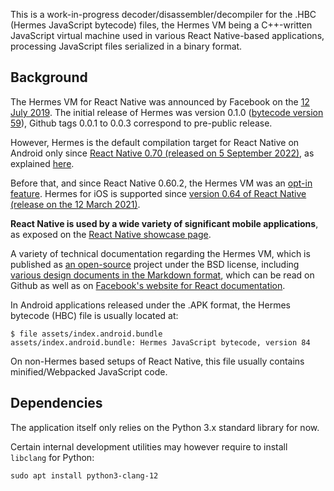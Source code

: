 This is a work-in-progress decoder/disassembler/decompiler for the .HBC (Hermes JavaScript bytecode) files, the Hermes VM being a C++-written JavaScript virtual machine used in various React Native-based applications, processing JavaScript files serialized in a binary format.

## Background

The Hermes VM for React Native was announced by Facebook on the [12 July 2019](https://engineering.fb.com/2019/07/12/android/hermes/). The initial release of Hermes was version 0.1.0 ([bytecode version 59](https://github.com/facebook/hermes/blob/v0.1.0/include/hermes/BCGen/HBC/BytecodeFileFormat.h#L32)), Github tags 0.0.1 to 0.0.3 correspond to pre-public release.

However, Hermes is the default compilation target for React Native on Android only since [React Native 0.70 (released on 5 September 2022)](https://reactnative.dev/blog/2022/09/05/version-070#hermes-as-default-engine), as explained [here](https://reactnative.dev/blog/2022/07/08/hermes-as-the-default).

Before that, and since React Native 0.60.2, the Hermes VM was an [opt-in feature](https://reactnative.dev/docs/hermes#enabling-hermes). Hermes for iOS is supported since [version 0.64 of React Native (release on the 12 March 2021)](https://reactnative.dev/blog/2021/03/12/version-0.64).

**React Native is used by a wide variety of significant mobile applications**, as exposed on the [React Native showcase page](https://reactnative.dev/showcase).

A variety of technical documentation regarding the Hermes VM, which is published as [an open-source](https://github.com/facebook/hermes/) project under the BSD license, including [various design documents in the Markdown format](https://github.com/facebook/hermes/tree/main/doc), which can be read on Github as well as on [Facebook's website for React documentation](https://hermesengine.dev/docs/vm/).

In Android applications released under the .APK format, the Hermes bytecode (HBC) file is usually located at:

```
$ file assets/index.android.bundle
assets/index.android.bundle: Hermes JavaScript bytecode, version 84
```

On non-Hermes based setups of React Native, this file usually contains minified/Webpacked JavaScript code.

## Dependencies

The application itself only relies on the Python 3.x standard library for now.

Certain internal development utilities may however require to install `libclang` for Python:

```
sudo apt install python3-clang-12
```
